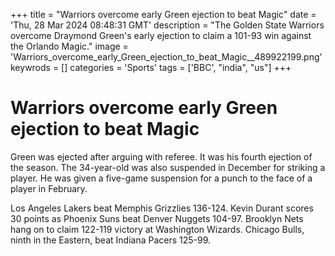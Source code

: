 +++
title = "Warriors overcome early Green ejection to beat Magic"
date = 'Thu, 28 Mar 2024 08:48:31 GMT'
description = "The Golden State Warriors overcome Draymond Green's early ejection to claim a 101-93 win against the Orlando Magic."
image = 'Warriors_overcome_early_Green_ejection_to_beat_Magic__489922199.png'
keywrods =  []
categories = 'Sports'
tags = ['BBC', "india", "us"]
+++

# Warriors overcome early Green ejection to beat Magic

Green was ejected after arguing with referee.
It was his fourth ejection of the season.
The 34-year-old was also suspended in December for striking a player.
He was given a five-game suspension for a punch to the face of a player in February.

Los Angeles Lakers beat Memphis Grizzlies 136-124.
Kevin Durant scores 30 points as Phoenix Suns beat Denver Nuggets 104-97.
Brooklyn Nets hang on to claim 122-119 victory at Washington Wizards.
Chicago Bulls,  ninth in the Eastern, beat Indiana Pacers 125-99.


